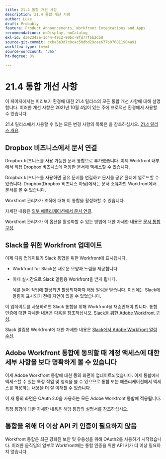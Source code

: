 ```yaml
---
title: 21.4 통합 개선 사항
description: 21.4 통합 개선 사항
author: Luke
draft: Probably
feature: Product Announcements, Workfront Integrations and Apps
recommendations: noDisplay, noCatalog
exl-id: d3e2342e-1c44-49c2-90bc-9fd77fbb2db8
source-git-commit: ccba3a3d7c0cac50dbd29cae677b076811904a91
workflow-type: tm+mt
source-wordcount: '365'
ht-degree: 0%

---
```


# 21.4 통합 개선 사항

이 페이지에서는 미리보기 환경에 대한 21.4 릴리스의 모든 통합 개선 사항에 대해 설명합니다. 이러한 개선 사항은 2021년 10월 4일이 있는 주에 프로덕션 환경에서 사용할 수 있습니다.

21.4 릴리스에서 사용할 수 있는 모든 변경 사항의 목록은 을 참조하십시오. [21.4 릴리스 개요](../../../product-announcements/product-releases/21.4-release-activity/21.4-release-overview.md).

## Dropbox 비즈니스에서 문서 연결

Dropbox 비즈니스를 사용 가능한 문서 통합으로 추가했습니다. 이제 Workfront 내부에서 직접 Dropbox 비즈니스에 저장한 문서에 액세스할 수 있습니다.

Dropbox 비즈니스를 사용하면 공유 문서를 연결하고 문서를 공유 폴더에 업로드할 수 있습니다. Dropbox(Dropbox 비즈니스 아님)에서는 문서 소유자만 Workfront에서 문서를 볼 수 있습니다.

Workfront 관리자가 조직에 대해 이 통합을 활성화할 수 있습니다.

자세한 내용은 [외부 애플리케이션에서 문서 연결](../../../documents/adding-documents-to-workfront/link-documents-from-external-apps.md).

Workfront 관리자가 이 옵션을 활성화할 수 있는 방법에 대한 자세한 내용은 [문서 통합 구성](../../../administration-and-setup/configure-integrations/configure-document-integrations.md).

## Slack을 위한 Workfront 업데이트

이제 다음 업데이트가 Slack 통합을 위한 Workfront에 표시됩니다.

* Workfront for Slack은 새로운 모양과 느낌을 제공합니다.
* 이제 실시간으로 Slack 알림용 Workfront을 받게 됩니다.

  예를 들어 작업에 할당되면 할당되자마자 해당 알림을 받습니다. 이전에는 Slack에 알림이 표시되기 전에 지연이 있을 수 있었습니다.

이 업데이트를 사용하려면 Slack 통합을 위해 Workfront을 재승인해야 합니다. 통합 인증에 대한 자세한 내용은 다음을 참조하십시오. [Slack을 위한 Adobe Workfront 구성](../../../workfront-integrations-and-apps/using-workfront-with-slack/configure-workfront-for-slack.md).

Slack 알림용 Workfront에 대한 자세한 내용은 [Slack에서 Adobe Workfront 알림 수신](../../../workfront-integrations-and-apps/using-workfront-with-slack/receive-workfront-notifications-in-slack.md).

## Adobe Workfront 통합에 동의할 때 계정 액세스에 대한 세부 사항을 보다 명확하게 볼 수 있습니다

이제 Adobe Workfront 통합에 대한 동의 화면이 업데이트되었습니다. 이제 통합에서 액세스할 수 있는 특정 작업 및 영역을 볼 수 있으므로 통합 또는 애플리케이션에서 액세스를 허용하는 내용을 더 잘 이해할 수 있습니다.

이 새 동의 화면은 OAuth 2.0을 사용하는 모든 Adobe Workfront 통합에 적용됩니다.

특정 통합에 대한 자세한 내용은 해당 통합의 설명서를 참조하십시오.

## 통합을 위해 더 이상 API 키 인증이 필요하지 않음

Workfront 통합은 최근 강화된 보안 및 유용성을 위해 OAuth2를 사용하기 시작했습니다. 이러한 움직임의 일부로 Workfront에는 통합 인증을 위한 API 키가 더 이상 필요하지 않습니다.
